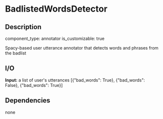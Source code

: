 # BadlistedWordsDetector

## Description
component_type: annotator
is_customizable: true

Spacy-based user utterance annotator that detects words and phrases from the badlist

## I/O
**Input:**  a list of user's utterances
[{"bad_words": True}, {"bad_words": False}, {"bad_words": True}]

## Dependencies
none
